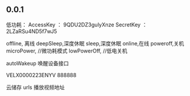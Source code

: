 ## 0.0.1

低功耗：
AccessKey ： 9QDU2DZ3gulyXnze
SecretKey ：2LZaRSu4ND5f7wJ5


offline, 离线
deepSleep,深度休眠
sleep,深度休眠
online,在线
poweroff,关机
microPower, //微功耗模式
lowPowerOff, //低电关机

autoWakeup 唤醒设备接口


VELX0000223ENYV  888888

云储存
urls 播放视频地址